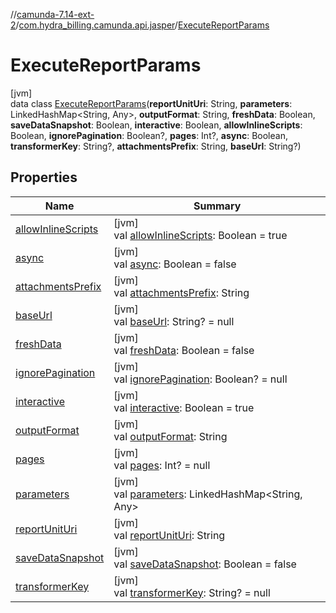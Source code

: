 //[camunda-7.14-ext-2](../../../index.md)/[com.hydra_billing.camunda.api.jasper](../index.md)/[ExecuteReportParams](index.md)

# ExecuteReportParams

[jvm]\
data class [ExecuteReportParams](index.md)(**reportUnitUri**: String, **parameters**: LinkedHashMap<String, Any>, **outputFormat**: String, **freshData**: Boolean, **saveDataSnapshot**: Boolean, **interactive**: Boolean, **allowInlineScripts**: Boolean, **ignorePagination**: Boolean?, **pages**: Int?, **async**: Boolean, **transformerKey**: String?, **attachmentsPrefix**: String, **baseUrl**: String?)

## Properties

| Name | Summary |
|---|---|
| [allowInlineScripts](allow-inline-scripts.md) | [jvm]<br>val [allowInlineScripts](allow-inline-scripts.md): Boolean = true |
| [async](async.md) | [jvm]<br>val [async](async.md): Boolean = false |
| [attachmentsPrefix](attachments-prefix.md) | [jvm]<br>val [attachmentsPrefix](attachments-prefix.md): String |
| [baseUrl](base-url.md) | [jvm]<br>val [baseUrl](base-url.md): String? = null |
| [freshData](fresh-data.md) | [jvm]<br>val [freshData](fresh-data.md): Boolean = false |
| [ignorePagination](ignore-pagination.md) | [jvm]<br>val [ignorePagination](ignore-pagination.md): Boolean? = null |
| [interactive](interactive.md) | [jvm]<br>val [interactive](interactive.md): Boolean = true |
| [outputFormat](output-format.md) | [jvm]<br>val [outputFormat](output-format.md): String |
| [pages](pages.md) | [jvm]<br>val [pages](pages.md): Int? = null |
| [parameters](parameters.md) | [jvm]<br>val [parameters](parameters.md): LinkedHashMap<String, Any> |
| [reportUnitUri](report-unit-uri.md) | [jvm]<br>val [reportUnitUri](report-unit-uri.md): String |
| [saveDataSnapshot](save-data-snapshot.md) | [jvm]<br>val [saveDataSnapshot](save-data-snapshot.md): Boolean = false |
| [transformerKey](transformer-key.md) | [jvm]<br>val [transformerKey](transformer-key.md): String? = null |
